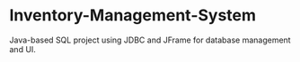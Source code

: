 # Inventory-Management-System
Java-based SQL project using JDBC and JFrame for database management and UI.
